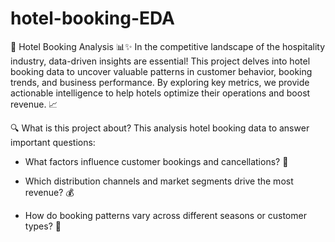 # hotel-booking-EDA
🏨 Hotel Booking Analysis 📊✨
In the competitive landscape of the hospitality industry, data-driven insights are essential! This project delves into hotel booking data to uncover valuable patterns in customer behavior, booking trends, and business performance. By exploring key metrics, we provide actionable intelligence to help hotels optimize their operations and boost revenue. 📈

🔍 What is this project about?
This analysis hotel booking data to answer important questions:

* What factors influence customer bookings and cancellations? 📅

* Which distribution channels and market segments drive the most revenue? 💰

* How do booking patterns vary across different seasons or customer types? 🧳
